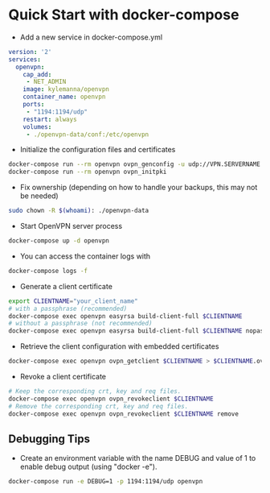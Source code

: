 # Quick Start with docker-compose

* Add a new service in docker-compose.yml

```yaml
version: '2'
services:
  openvpn:
    cap_add:
     - NET_ADMIN
    image: kylemanna/openvpn
    container_name: openvpn
    ports:
     - "1194:1194/udp"
    restart: always
    volumes:
     - ./openvpn-data/conf:/etc/openvpn
```


* Initialize the configuration files and certificates

```bash
docker-compose run --rm openvpn ovpn_genconfig -u udp://VPN.SERVERNAME.COM
docker-compose run --rm openvpn ovpn_initpki
```

* Fix ownership (depending on how to handle your backups, this may not be needed)

```bash
sudo chown -R $(whoami): ./openvpn-data
```

* Start OpenVPN server process

```bash
docker-compose up -d openvpn
```

* You can access the container logs with

```bash
docker-compose logs -f
```

* Generate a client certificate

```bash
export CLIENTNAME="your_client_name"
# with a passphrase (recommended)
docker-compose exec openvpn easyrsa build-client-full $CLIENTNAME
# without a passphrase (not recommended)
docker-compose exec openvpn easyrsa build-client-full $CLIENTNAME nopass
```

* Retrieve the client configuration with embedded certificates

```bash
docker-compose exec openvpn ovpn_getclient $CLIENTNAME > $CLIENTNAME.ovpn
```

* Revoke a client certificate

```bash
# Keep the corresponding crt, key and req files.
docker-compose exec openvpn ovpn_revokeclient $CLIENTNAME
# Remove the corresponding crt, key and req files.
docker-compose exec openvpn ovpn_revokeclient $CLIENTNAME remove
```

## Debugging Tips

* Create an environment variable with the name DEBUG and value of 1 to enable debug output (using "docker -e").

```bash
docker-compose run -e DEBUG=1 -p 1194:1194/udp openvpn
```
